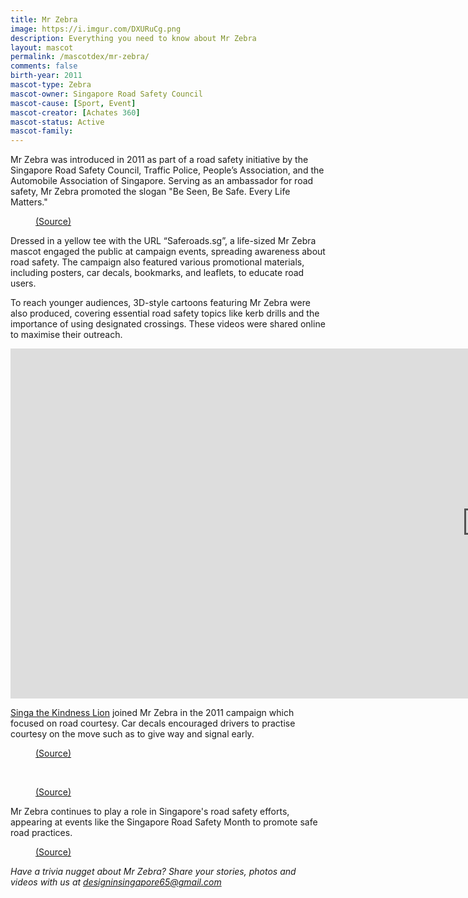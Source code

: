 ```yaml
---
title: Mr Zebra
image: https://i.imgur.com/DXURuCg.png
description: Everything you need to know about Mr Zebra
layout: mascot
permalink: /mascotdex/mr-zebra/
comments: false
birth-year: 2011
mascot-type: Zebra
mascot-owner: Singapore Road Safety Council
mascot-cause: [Sport, Event]
mascot-creator: [Achates 360]
mascot-status: Active
mascot-family: 
---
```


Mr Zebra was introduced in 2011 as part of a road safety initiative by the Singapore Road Safety Council, Traffic Police, People’s Association, and the Automobile Association of Singapore. Serving as an ambassador for road safety, Mr Zebra promoted the slogan "Be Seen, Be Safe. Every Life Matters."

<figure>
<img src="https://i.imgur.com/49lWTr8.png" alt="">
<figcaption><a href="https://www.achates360.com/singaporeroadsafetycampaign" target="_blank">(Source)</a></figcaption>
</figure>

Dressed in a yellow tee with the URL “Saferoads.sg”, a life-sized Mr Zebra mascot engaged the public at campaign events, spreading awareness about road safety. The campaign also featured various promotional materials, including posters, car decals, bookmarks, and leaflets, to educate road users.

To reach younger audiences, 3D-style cartoons featuring Mr Zebra were also produced, covering essential road safety topics like kerb drills and the importance of using designated crossings. These videos were shared online to maximise their outreach.

<div class="video-responsive"><iframe width="1524" height="560" src="https://www.youtube.com/embed/s0_LzCyh8gM?list=PLhUPw5w4PCdCDBdgxUwwOs81v4BE56DT_" title="Mr Zebra Road Safety Cartoon: Episode 1- Kerb Drills" frameborder="0" allow="accelerometer; autoplay; clipboard-write; encrypted-media; gyroscope; picture-in-picture; web-share" referrerpolicy="strict-origin-when-cross-origin" allowfullscreen></iframe></div>

<a href="https://www.designinsingapore.com/mascotdex/singa/" target="_blank">Singa the Kindness Lion</a> joined Mr Zebra in the 2011 campaign which focused on road courtesy. Car decals encouraged drivers to practise courtesy on the move such as to give way and signal early.

<figure>
<img src="https://i.imgur.com/7l5ShA3.png" alt="">
<figcaption><a href="" target="_blank">(Source)</a></figcaption>
</figure>
<br>

<figure>
<img src="https://i.imgur.com/PQfO0FS.png" alt="">
<figcaption><a href="https://www.achates360.com/singaporeroadsafetycampaign" target="_blank">(Source)</a></figcaption>
</figure>

Mr Zebra continues to play a role in Singapore's road safety efforts, appearing at events like the Singapore Road Safety Month to promote safe road practices.

<figure>
<img src="https://i.imgur.com/OTAsqjM.png" alt="">
<figcaption><a href="https://www.achates360.com/singaporeroadsafetycampaign" target="_blank">(Source)</a></figcaption>
</figure>

<i>Have a trivia nugget about Mr Zebra? Share your stories, photos and videos with us at designinsingapore65@gmail.com</i>
